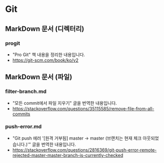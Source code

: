 # Git

## MarkDown 문서 (디렉터리)

### progit

* "Pro Git" 책 내용을 정리한 내용입니다.
* https://git-scm.com/book/ko/v2

## MarkDown 문서 (파일)

### filter-branch.md

* "모든 commit에서 파일 지우기" 글을 번역한 내용입니다.
* https://stackoverflow.com/questions/35115585/remove-file-from-all-commits

### push-error.md

* "Git push 에러 '[원격 거부됨] master -> master (브랜치는 현재 체크 아웃되었습니다.)'" 글을 번역한 내용입니다.
* https://stackoverflow.com/questions/2816369/git-push-error-remote-rejected-master-master-branch-is-currently-checked
